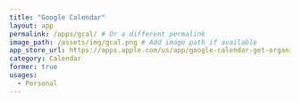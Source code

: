 ```yaml
---
title: "Google Calendar"
layout: app
permalink: /apps/gcal/ # Or a different permalink
image_path: /assets/img/gcal.png # Add image path if available
app_store_url: https://apps.apple.com/us/app/google-calendar-get-organized/id909319292
category: Calendar
former: true
usages:
  - Personal
---
```

